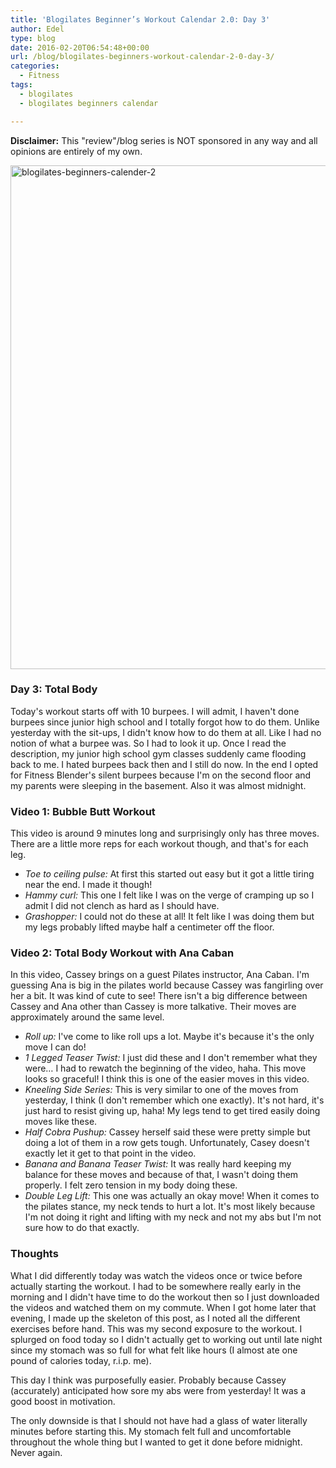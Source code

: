 ```yaml
---
title: 'Blogilates Beginner’s Workout Calendar 2.0: Day 3'
author: Edel
type: blog
date: 2016-02-20T06:54:48+00:00
url: /blog/blogilates-beginners-workout-calendar-2-0-day-3/
categories:
  - Fitness
tags:
  - blogilates
  - blogilates beginners calendar

---
```

**Disclaimer:** This "review"/blog series is NOT sponsored in any way and all opinions are entirely of my own.

<a href="http://scattered.me/wp-content/uploads/2016/02/blogilates-beginners-calender-2.png" rel="attachment wp-att-11076"><img src="http://scattered.me/wp-content/uploads/2016/02/blogilates-beginners-calender-2-1024x806.png" alt="blogilates-beginners-calender-2" width="1024" height="806" class="alignnone size-large wp-image-11076" srcset="http://erzadel.net/blog/wp-content/uploads/2016/02/blogilates-beginners-calender-2-1024x806.png 1024w, http://erzadel.net/blog/wp-content/uploads/2016/02/blogilates-beginners-calender-2-300x236.png 300w, http://erzadel.net/blog/wp-content/uploads/2016/02/blogilates-beginners-calender-2-768x604.png 768w" sizes="(max-width: 1024px) 100vw, 1024px" /></a>

### Day 3: Total Body

Today's workout starts off with 10 burpees. I will admit, I haven't done burpees since junior high school and I totally forgot how to do them. Unlike yesterday with the sit-ups, I didn't know how to do them at all. Like I had no notion of what a burpee was. So I had to look it up. Once I read the description, my junior high school gym classes suddenly came flooding back to me. I hated burpees back then and I still do now. In the end I opted for Fitness Blender's silent burpees because I'm on the second floor and my parents were sleeping in the basement. Also it was almost midnight.

### Video 1: Bubble Butt Workout

This video is around 9 minutes long and surprisingly only has three moves. There are a little more reps for each workout though, and that's for each leg.

<div class="flex-video">
</div>

  * _Toe to ceiling pulse:_ At first this started out easy but it got a little tiring near the end. I made it though!
  * _Hammy curl:_ This one I felt like I was on the verge of cramping up so I admit I did not clench as hard as I should have.
  * _Grashopper:_ I could not do these at all! It felt like I was doing them but my legs probably lifted maybe half a centimeter off the floor.

### Video 2: Total Body Workout with Ana Caban

In this video, Cassey brings on a guest Pilates instructor, Ana Caban. I'm guessing Ana is big in the pilates world because Cassey was fangirling over her a bit. It was kind of cute to see! There isn't a big difference between Cassey and Ana other than Cassey is more talkative. Their moves are approximately around the same level.

<div class="flex-video">
</div>

  * _Roll up:_ I've come to like roll ups a lot. Maybe it's because it's the only move I can do!
  * _1 Legged Teaser Twist:_ I just did these and I don't remember what they were&#8230; I had to rewatch the beginning of the video, haha. This move looks so graceful! I think this is one of the easier moves in this video.
  * _Kneeling Side Series:_ This is very similar to one of the moves from yesterday, I think (I don't remember which one exactly). It's not hard, it's just hard to resist giving up, haha! My legs tend to get tired easily doing moves like these.
  * _Half Cobra Pushup:_ Cassey herself said these were pretty simple but doing a lot of them in a row gets tough. Unfortunately, Casey doesn't exactly let it get to that point in the video.
  * _Banana and Banana Teaser Twist:_ It was really hard keeping my balance for these moves and because of that, I wasn't doing them properly. I felt zero tension in my body doing these.
  * _Double Leg Lift:_ This one was actually an okay move! When it comes to the pilates stance, my neck tends to hurt a lot. It's most likely because I'm not doing it right and lifting with my neck and not my abs but I'm not sure how to do that exactly.

### Thoughts

What I did differently today was watch the videos once or twice before actually starting the workout. I had to be somewhere really early in the morning and I didn't have time to do the workout then so I just downloaded the videos and watched them on my commute. When I got home later that evening, I made up the skeleton of this post, as I noted all the different exercises before hand. This was my second exposure to the workout. I splurged on food today so I didn't actually get to working out until late night since my stomach was so full for what felt like hours (I almost ate one pound of calories today, r.i.p. me).

This day I think was purposefully easier. Probably because Cassey (accurately) anticipated how sore my abs were from yesterday! It was a good boost in motivation.

The only downside is that I should not have had a glass of water literally minutes before starting this. My stomach felt full and uncomfortable throughout the whole thing but I wanted to get it done before midnight. Never again.



